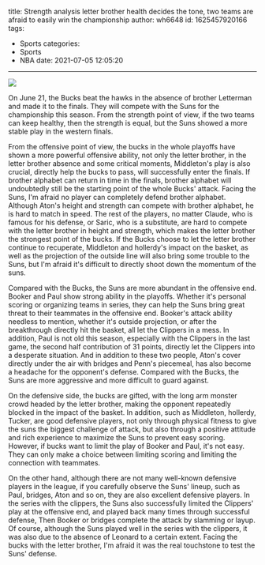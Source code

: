 title: Strength analysis  letter brother health decides the tone, two teams are afraid to easily win the championship
author: wh6648
id: 1625457920166
tags: 
- Sports
categories: 
- Sports
- NBA
date: 2021-07-05 12:05:20
---
![](https://p1.itc.cn/q_70/images01/20210705/96f86b85de1c4061aa11f6defa0376dd.jpeg)


On June 21, the Bucks beat the hawks in the absence of brother Letterman and made it to the finals. They will compete with the Suns for the championship this season. From the strength point of view, if the two teams can keep healthy, then the strength is equal, but the Suns showed a more stable play in the western finals.

From the offensive point of view, the bucks in the whole playoffs have shown a more powerful offensive ability, not only the letter brother, in the letter brother absence and some critical moments, Middleton's play is also crucial, directly help the bucks to pass, will successfully enter the finals. If brother alphabet can return in time in the finals, brother alphabet will undoubtedly still be the starting point of the whole Bucks' attack. Facing the Suns, I'm afraid no player can completely defend brother alphabet. Although Aton's height and strength can compete with brother alphabet, he is hard to match in speed. The rest of the players, no matter Claude, who is famous for his defense, or Saric, who is a substitute, are hard to compete with the letter brother in height and strength, which makes the letter brother the strongest point of the bucks. If the Bucks choose to let the letter brother continue to recuperate, Middleton and hollerdy's impact on the basket, as well as the projection of the outside line will also bring some trouble to the Suns, but I'm afraid it's difficult to directly shoot down the momentum of the suns.

Compared with the Bucks, the Suns are more abundant in the offensive end. Booker and Paul show strong ability in the playoffs. Whether it's personal scoring or organizing teams in series, they can help the Suns bring great threat to their teammates in the offensive end. Booker's attack ability needless to mention, whether it's outside projection, or after the breakthrough directly hit the basket, all let the Clippers in a mess. In addition, Paul is not old this season, especially with the Clippers in the last game, the second half contribution of 31 points, directly let the Clippers into a desperate situation. And in addition to these two people, Aton's cover directly under the air with bridges and Penn's piecemeal, has also become a headache for the opponent's defense. Compared with the Bucks, the Suns are more aggressive and more difficult to guard against.

On the defensive side, the bucks are gifted, with the long arm monster crowd headed by the letter brother, making the opponent repeatedly blocked in the impact of the basket. In addition, such as Middleton, hollerdy, Tucker, are good defensive players, not only through physical fitness to give the suns the biggest challenge of attack, but also through a positive attitude and rich experience to maximize the Suns to prevent easy scoring. However, if bucks want to limit the play of Booker and Paul, it's not easy. They can only make a choice between limiting scoring and limiting the connection with teammates.

On the other hand, although there are not many well-known defensive players in the league, if you carefully observe the Suns' lineup, such as Paul, bridges, Aton and so on, they are also excellent defensive players. In the series with the clippers, the Suns also successfully limited the Clippers' play at the offensive end, and played back many times through successful defense, Then Booker or bridges complete the attack by slamming or layup. Of course, although the Suns played well in the series with the clippers, it was also due to the absence of Leonard to a certain extent. Facing the bucks with the letter brother, I'm afraid it was the real touchstone to test the Suns' defense.

